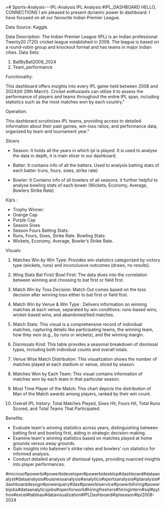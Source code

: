 =# Sports-Analysis---IPL-Analysis
IPL Analysis
#IPL_DASHBOARD
HELLO, CONNECTIONS 
I am pleased to present dynamic power bi dashboard. I have focused on all our favourite Indian Premier League. 

Data Source: Kaggle. 


Data Description:
The Indian Premier League (IPL) is an Indian professional Twenty20 (T20) cricket league established in 2008. The league is based on a round-robin group and knockout format and has teams in major Indian cities.
Data Sets:
1.	BallByBall2008_2024
2.	Team_performance
	
Functionality:

This dashboard offers insights into every IPL game held between 2008 and 2024(till 29th March). Cricket enthusiasts can utilize it to assess the performance of players and teams throughout the entire IPL span, including statistics such as the most matches won by each country."

Operation:

This dashboard scrutinizes IPL teams, providing access to detailed information about their past games, win-loss ratios, and performance data, organized by team and tournament year."


Slicers
- Season:
It holds all the years in which ipl is played. It is used to analyse the data in depth, it is main slicer in our dashboard.
- Batter:
It contains info of all the batters. Used to analysis batting stats of each batter (runs, fours, sixes, strike rate)

- Bowler:
It Contains info of all bowlers of all seasons. it further helpful to analyse bowling stats of each bower (Wickets, Economy, Average, Bowlers Strike Rate)


Kip’s : 
- Trophy Winner:
- Orange Cap 
- Purple Cap
- Season Sixes
- Season Fours 
Batting Stats:
-	Runs, Fours, Sixes, Strike Rate.
Bowling Stats:
-	Wickets, Economy, Average, Bowler’s Strike Rate.

 
Visuals: 
1.	Matches Win by Win Type:
  	Provides win statistics categorized by victory type (wickets, runs) and inconclusive outcomes (draws, no results).
  	
2.	Wing Stats Bat First/ Bowl First:
  	The data dives into the correlation between winning and choosing to bat first or field first.
  	
3.	Match Win by Toss Decision:
     Match Out comes based on the toss decision after winning toss either to bat first or field first.
  	
4.	Match Win by Venue & Win Type :
  	Delivers information on winning matches at each venue, separated by win conditions: runs-based wins, wicket-based wins, and abandoned/tied matches.
  	
5.	Match Stats:
    This visual is a comprehensive record of individual matches, capturing details like participating teams, the winning team, how they won (e.g., by runs or wickets), and the winning margin.
  	
6.	Dismissals Kind:
    This table provides a seasonal breakdown of dismissal types, including both individual counts and overall totals.
  	
7.	Venue Wise Match Distribution:
    This visualization shows the number of matches played at each stadium or venue, sliced by season.
  	
8.	Matches Won by Each Team: 
    This visual contains information of matches won by each team in that particular season.
  	
9.	Most Time Player of the Match:
    This chart depicts the distribution of Man of the Match awards among players, ranked by their win count.
  	
10.	Overall IPL history: Total Matches Played, Sixes Hit, Fours Hit, Total Runs Scored, and Total Teams That Participated.


Benefits:

- Evaluate team's winning statistics across years, distinguishing between batting first and bowling first, aiding in strategic decision-making.
- Examine team's winning statistics based on matches played at home grounds versus away grounds.
- Gain insights into batsmen's strike rates and bowlers' run statistics for informed analysis.
- Conduct detailed analysis of dismissal types, providing nuanced insights into player performances.

#microsoftpowerbi#powerbideveloper#powerbidesktop#dashboard#dataanalyst#dataanalysis#buisnessanalysis#analytics#sportsanalysis#iplanalysis#dashboarddesogn#powerquery#dax#powerbiservice#powerbihiring#powerbijobs#dataanalyticsjobs#openforwork#hiringfreshers#hiringintern#sql#python#excel#tableau#datavisualization#IPLDashboard#iplseason#ipl2008-2024
